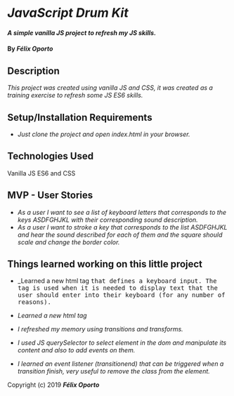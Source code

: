 # _JavaScript Drum Kit_

#### _A simple vanilla JS project to refresh my JS skills._

#### By _**Félix Oporto**_

## Description

_This project was created using vanilla JS and CSS, it was created as a training exercise to refresh some JS ES6 skills._
## Setup/Installation Requirements

* _Just clone the project and open index.html in your browser._

## Technologies Used

Vanilla JS ES6 and CSS


## MVP - User Stories


* _As a user I want to see a list of keyboard letters that corresponds to the keys ASDFGHJKL with their corresponding sound description._
* _As a user I want to stroke a key that corresponds to the list ASDFGHJKL and hear the sound described for each of them and the square should scale and change the border color._



## Things learned working on this little project

* _Learned a new html tag <kbd> that defines a keyboard input. The tag is used when it is needed to display text that the user should enter into their keyboard (for any number of reasons).

* _Learned a new html tag <audio>, is an inline element used to embed sound files into a web page. It is useful when you want to add any audio, such as a song._

* _I refreshed my memory using transitions and transforms._

* _I used JS querySelector to select element in the dom and manipulate its content and also to add events on them._

* _I learned an event listener (transitionend) that can be triggered when a transition finish, very useful to remove the class from the element._

Copyright (c) 2019 **_Félix Oporto_**
